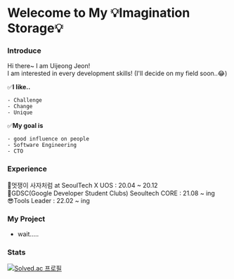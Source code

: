 # Welecome to My 💡Imagination Storage💡

### Introduce
    
Hi there~ I am Uijeong Jeon!         
I am interested in every development skills! 
(I'll decide on my field soon..😂)

✅**I like..**
```
- Challenge
- Change
- Unique 
```

✅**My goal is** 
```
- good influence on people 
- Software Engineering
- CTO 
```

### Experience
🦁멋쟁이 사자처럼 at SeoulTech X UOS : 20.04 ~ 20.12          
🌈GDSC(Google Developer Student Clubs) Seoultech CORE : 21.08 ~ ing           
😎Tools Leader : 22.02 ~ ing              

### My Project            
- wait..... 

### Stats     
      
[![Solved.ac 프로필](http://mazassumnida.wtf/api/pastel/generate_badge?boj=qnddlek2)](https://solved.ac/qnddlek2)
